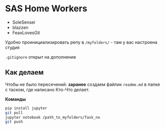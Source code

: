 # SAS Home Workers
- SoleSensei
- blazzen
- FeaxLovesGit

Удобно проинициализировать репу в `/myfolders/` - там у вас настроена студия

`.gitignore` открыт на дополнение

## Как делаем
Чтобы не было пересечений: __заранее__ создаем файлик `readme.md` в папке с таском, где написано Кто-Что делает. 

__Команды__
```bash
pip install jupyter
git pull
jupyter notebook /path_to_myfolders/Task_no
git push
```
